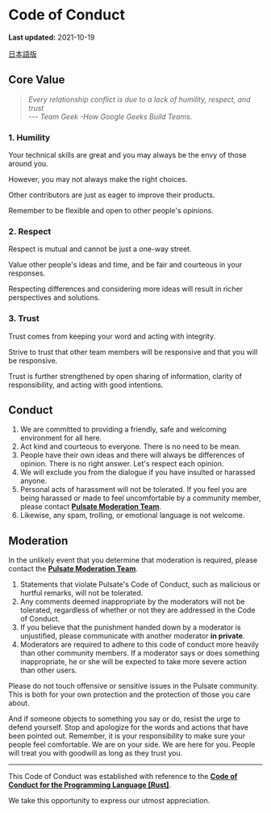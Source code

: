 # Code of Conduct

**Last updated:** 2021-10-19

[日本語版](./CODE_OF_CONDUCT_JA.md)

## Core Value

> *Every relationship conflict is due to a lack of humility, respect, and trust  
> --- Team Geek -How Google Geeks Build Teams*.

### 1. Humility

Your technical skills are great and you may always be the envy of those around you.

However, you may not always make the right choices.

Other contributors are just as eager to improve their products.

Remember to be flexible and open to other people's opinions.

### 2. Respect

Respect is mutual and cannot be just a one-way street.

Value other people's ideas and time, and be fair and courteous in your responses.

Respecting differences and considering more ideas will result in richer perspectives and solutions.

### 3. Trust

Trust comes from keeping your word and acting with integrity.

Strive to trust that other team members will be responsive and that you will be responsive.

Trust is further strengthened by open sharing of information, clarity of responsibility, and acting with good intentions.

## Conduct

1. We are committed to providing a friendly, safe and welcoming environment for all here.
2. Act kind and courteous to everyone. There is no need to be mean.
3. People have their own ideas and there will always be differences of opinion. There is no right answer. Let's respect each opinion.
4. We will exclude you from the dialogue if you have insulted or harassed anyone.
5. Personal acts of harassment will not be tolerated. If you feel you are being harassed or made to feel uncomfortable by a community member, please contact [**Pulsate Moderation Team**][mod-email].
6. Likewise, any spam, trolling, or emotional language is not welcome.

## Moderation

In the unlikely event that you determine that moderation is required, please contact the [**Pulsate Moderation Team**][mod-email].

1. Statements that violate Pulsate's Code of Conduct, such as malicious or hurtful remarks, will not be tolerated.
2. Any comments deemed inappropriate by the moderators will not be tolerated, regardless of whether or not they are addressed in the Code of Conduct.
3. If you believe that the punishment handed down by a moderator is unjustified, please communicate with another moderator **in private**.
4. Moderators are required to adhere to this code of conduct more heavily than other community members. If a moderator says or does something inappropriate, he or she will be expected to take more severe action than other users.

Please do not touch offensive or sensitive issues in the Pulsate community. This is both for your own protection and the protection of those you care about.

And if someone objects to something you say or do, resist the urge to defend yourself. Stop and apologize for the words and actions that have been pointed out. Remember, it is your responsibility to make sure your people feel comfortable. We are on your side. We are here for you. People will treat you with goodwill as long as they trust you.

----

This Code of Conduct was established with reference to the [**Code of Conduct for the Programming Language [Rust]**](https://www.rust-lang.org/ja/policies/code-of-conduct).

We take this opportunity to express our utmost appreciation.

[mod-email]: mailto:moderation@pulsate.dev
